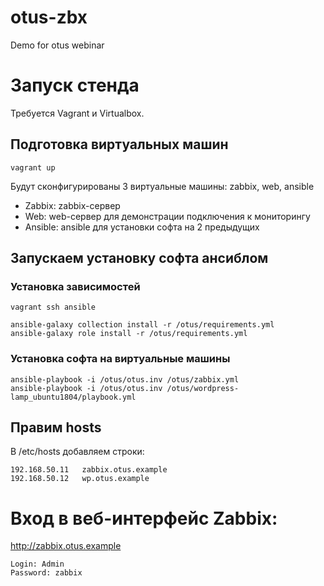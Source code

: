 # otus-zbx
Demo for otus webinar

# Запуск стенда

Требуется Vagrant и Virtualbox.

## Подготовка виртуальных машин

```
vagrant up
```

Будут сконфигурированы 3 виртуальные машины: zabbix, web, ansible

* Zabbix: zabbix-сервер
* Web: web-сервер для демонстрации подключения к мониторингу
* Ansible: ansible для установки софта на 2 предыдущих

## Запускаем установку софта ансиблом

### Установка зависимостей

```
vagrant ssh ansible

ansible-galaxy collection install -r /otus/requirements.yml
ansible-galaxy role install -r /otus/requirements.yml
```

### Установка софта на виртуальные машины

```
ansible-playbook -i /otus/otus.inv /otus/zabbix.yml
ansible-playbook -i /otus/otus.inv /otus/wordpress-lamp_ubuntu1804/playbook.yml
```

## Правим hosts

В /etc/hosts добавляем строки:

```
192.168.50.11   zabbix.otus.example
192.168.50.12	wp.otus.example
```

# Вход в веб-интерфейс Zabbix:

http://zabbix.otus.example

```
Login: Admin
Password: zabbix
```

